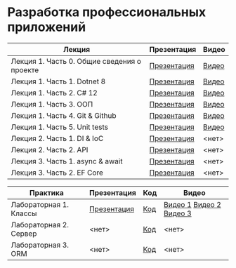 # Разработка профессиональных приложений

|Лекция|Презентация|Видео|
|--|--|--|
|Лекция 1. Часть 0. Общие сведения о проекте|[Презентация](https://github.com/appinfd/enterprise-development-lectures/blob/main/Lectures/Lecture%201/%D0%9B%D0%B5%D0%BA%D1%86%D0%B8%D1%8F%201.%20%D0%A7%D0%B0%D1%81%D1%82%D1%8C%200.%20%D0%9E%D0%B1%D1%89%D0%B8%D0%B5%20%D1%81%D0%B2%D0%B5%D0%B4%D0%B5%D0%BD%D0%B8%D1%8F%20%D0%BE%20%D0%BF%D1%80%D0%BE%D0%B5%D0%BA%D1%82%D0%B5.pptx)|[Видео](https://disk.yandex.ru/i/VSPS51YKu1gwyg)|
|Лекция 1. Часть 1. Dotnet 8|[Презентация](https://github.com/appinfd/enterprise-development-lectures/blob/main/Lectures/Lecture%201/%D0%9B%D0%B5%D0%BA%D1%86%D0%B8%D1%8F%201.%20%D0%A7%D0%B0%D1%81%D1%82%D1%8C%201.%20Dotnet%208.pptx)|[Видео](https://disk.yandex.ru/i/yigSX1XdkXoQ0g)|
|Лекция 1. Часть 2. С# 12|[Презентация](https://github.com/appinfd/enterprise-development-lectures/blob/main/Lectures/Lecture%201/%D0%9B%D0%B5%D0%BA%D1%86%D0%B8%D1%8F%201.%20%D0%A7%D0%B0%D1%81%D1%82%D1%8C%202.%20%D0%A1%23%2012.pptx)|[Видео](https://disk.yandex.ru/i/rk6oe1S713m-4w)|
|Лекция 1. Часть 3. ООП|[Презентация](https://github.com/appinfd/enterprise-development-lectures/blob/main/Lectures/Lecture%201/%D0%9B%D0%B5%D0%BA%D1%86%D0%B8%D1%8F%201.%20%D0%A7%D0%B0%D1%81%D1%82%D1%8C%203.%20%D0%9E%D0%9E%D0%9F.pptx)|[Видео](https://disk.yandex.ru/i/cVHzvGkoeYyLkA)|
|Лекция 1. Часть 4. Git & Github|[Презентация](https://github.com/appinfd/enterprise-development-lectures/blob/main/Lectures/Lecture%201/%D0%9B%D0%B5%D0%BA%D1%86%D0%B8%D1%8F%201.%20%D0%A7%D0%B0%D1%81%D1%82%D1%8C%204.%20Git%20%26%20Github.pptx)|[Видео](https://disk.yandex.ru/i/47ZxVxYkWIE5Mw)|
|Лекция 1. Часть 5. Unit tests|[Презентация](https://github.com/appinfd/enterprise-development-lectures/blob/main/Lectures/Lecture%201/%D0%9B%D0%B5%D0%BA%D1%86%D0%B8%D1%8F%201.%20%D0%A7%D0%B0%D1%81%D1%82%D1%8C%205.%20Unit%20tests.pptx)|[Видео](https://disk.yandex.ru/i/ZGMdhAQJocUCcQ)|
|Лекция 2. Часть 1. DI & IoC |[Презентация](https://github.com/appinfd/enterprise-development-lectures/blob/main/Lectures/Lecture%202/%D0%9B%D0%B5%D0%BA%D1%86%D0%B8%D1%8F%202.%20%D0%A7%D0%B0%D1%81%D1%82%D1%8C%201.%20DI%26IoC.pptx)|<нет>|
|Лекция 2. Часть 2. API |[Презентация](https://github.com/appinfd/enterprise-development-lectures/blob/main/Lectures/Lecture%202/%D0%9B%D0%B5%D0%BA%D1%86%D0%B8%D1%8F%202.%20%D0%A7%D0%B0%D1%81%D1%82%D1%8C%202.%20API.pptx)|<нет>|
|Лекция 3. Часть 1. async & await |[Презентация](https://github.com/appinfd/enterprise-development-lectures/blob/main/Lectures/Lecture%203/%D0%9B%D0%B5%D0%BA%D1%86%D0%B8%D1%8F%203.%20%D0%A7%D0%B0%D1%81%D1%82%D1%8C%201.%20async%26await.pptx)|<нет>|
|Лекция 3. Часть 2. EF Core |[Презентация](https://github.com/appinfd/enterprise-development-lectures/blob/main/Lectures/Lecture%203/%D0%9B%D0%B5%D0%BA%D1%86%D0%B8%D1%8F%203.%20%D0%A7%D0%B0%D1%81%D1%82%D1%8C%202.%20EF%20Core.pptx)|<нет>|

|Практика|Презентация|Код|Видео|
|--|--|--|--|
|Лабораторная 1. Классы|[Презентация](https://github.com/appinfd/enterprise-development-lectures/blob/main/Lectures/Practice%201/%D0%9F%D1%80%D0%B0%D0%BA%D1%82%D0%B8%D0%BA%D0%B0%201.%20%D0%A7%D0%B0%D1%81%D1%82%D1%8C%200.%20%D0%9E%D0%B1%D1%89%D0%B8%D0%B5%20%D1%81%D0%B2%D0%B5%D0%B4%D0%B5%D0%BD%D0%B8%D1%8F.pptx)|[Код](https://github.com/appinfd/enterprise-development-samples/pull/1)|[Видео 1](https://disk.yandex.ru/i/xB_xiOwYFmY6mQ) [Видео 2](https://disk.yandex.ru/i/5yuQApxp-wYhSw) [Видео 3](https://disk.yandex.ru/i/H_iIelL-pGsfbA)|
|Лабораторная 2. Сервер|<нет>|[Код](https://github.com/appinfd/enterprise-development-samples/pull/2)|<нет>|
|Лабораторная 3. ORM|<нет>|[Код](https://github.com/appinfd/enterprise-development-samples/pull/3)|<нет>|
